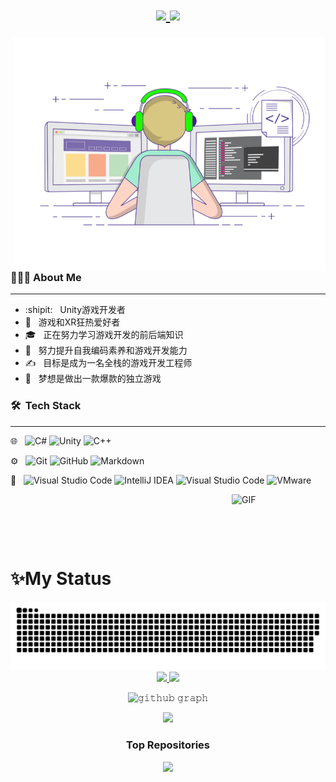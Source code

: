 <h1 align="center"> 
    <a href="https://azurebubble.github.io/"> 
        <img src="https://readme-typing-svg.herokuapp.com?color=%2336BCF7&center=true&vCenter=true&width=600&size=27&lines=Debug.Log(%22Hello%2C%20World!%22);Hope+you+have+a+nice+day!">
        <img src="https://readme-typing-svg.herokuapp.com?color=%2336BCF7&center=true&vCenter=true&width=600&lines=Hi+there+🎉+I+am+Rock+Welcome+to+My+Profile!">
    </a> 
</h1>


<img align="right" alt="GIF" src="https://raw.githubusercontent.com/devSouvik/devSouvik/master/gif3.gif" width="500"/>

<h3> 👨🏻‍💻 About Me </h3>

---

- :shipit: &nbsp; Unity游戏开发者
- 🔱 &nbsp; 游戏和XR狂热爱好者
- 🎓 &nbsp; 正在努力学习游戏开发的前后端知识
- 🚀 &nbsp; 努力提升自我编码素养和游戏开发能力
- ✍️ &nbsp; 目标是成为一名全栈的游戏开发工程师
- 🎡 &nbsp; 梦想是做出一款爆款的独立游戏

<h3> 🛠 &nbsp;Tech Stack</h3>

---

🌐 &nbsp;
![C#](https://img.shields.io/badge/-C%20Sharp-333333?style=flat&logo=Csharp)
![Unity](https://img.shields.io/badge/-Unity-333333?style=flat&logo=unity)
![C++](https://img.shields.io/badge/-C%20++-333333?style=flat&logo=Cplusplus)

⚙️ &nbsp;
![Git](https://img.shields.io/badge/-Git-333333?style=flat&logo=git)
![GitHub](https://img.shields.io/badge/-GitHub-333333?style=flat&logo=github)
![Markdown](https://img.shields.io/badge/-Markdown-333333?style=flat&logo=markdown)

🔧 &nbsp;
![Visual Studio Code](https://img.shields.io/badge/-Visual%20Studio-333333?style=flat&logo=visual-studio&logoColor=31A8FF)
![IntelliJ IDEA](https://img.shields.io/badge/-IntelliJ%20IDEA-333333?style=flat&logo=intellijidea&logoColor=31A8FF)
![Visual Studio Code](https://img.shields.io/badge/-Visual%20Studio%20Code-333333?style=flat&logo=visual-studio-code&logoColor=007ACC)
![VMware](https://img.shields.io/badge/-VMware-333333?style=flat&logo=vmware)

<img align="right" alt="GIF" src="https://cdn.jsdelivr.net/gh/sun0225SUN/sun0225SUN/assets/images/cxyduck.gif" width="150"/>

 &nbsp;  &nbsp; 

 &nbsp;  &nbsp; 

 &nbsp;  &nbsp; 

# ✨My Status

<picture>
  <source media="(prefers-color-scheme: dark)" srcset="https://raw.githubusercontent.com/AzureBubble/AzureBubble/output/github-contribution-grid-snake-dark.svg">
  <source media="(prefers-color-scheme: light)" srcset="https://raw.githubusercontent.com/AzureBubble/AzureBubble/output/github-contribution-grid-snake.svg">
  <img alt="github contribution grid snake animation" src="https://raw.githubusercontent.com/lxfriday/lxfriday/output/github-contribution-grid-snake.svg">
</picture>





<a href="https://azurebubble.github.io/">

<div align="center"> 
    <img height="137px" src="https://github-readme-stats.vercel.app/api?username=AzureBubble&hide_title=true&hide_border=true&show_icons=trueline_height=21&text_color=000&icon_color=000&bg_color=0,ea6161,ffc64d,fffc4d,52fa5a&theme=graywhite" /> 
     <img src="https://github-readme-stats.vercel.app/api/top-langs/?username=AzureBubble&hide_title=true&hide_border=true&layout=compact&langs_count=6&text_color=000&icon_color=fff&bg_color=0,52fa5a,4dfcff,c64dff&theme=graywhite" />

</a>

![𝚐𝚒𝚝𝚑𝚞𝚋 𝚐𝚛𝚊𝚙𝚑](https://github-readme-activity-graph.vercel.app/graph?username=AzureBubble&theme=react-dark&hide_border=true&area=true)

<img src="https://cdn.jsdelivr.net/gh/sun0225SUN/sun0225SUN/assets/images/icon.png" />

### Top Repositories

<a href="https://github.com/AzureBubble/QZGameFramework">
<div  align="center">
  <img src="https://github-readme-stats.vercel.app/api/pin/?username=AzureBubble&repo=QZGameFramework&theme=buefy">
</div>
</a>
